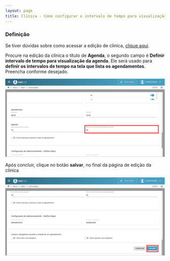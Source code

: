 ```yaml
---
layout: page
title: Clínica - Como configurar o intervalo de tempo para visualização na agenda?
---
```


### Definição

Se tiver dúvidas sobre como acessar a edição de clínica, [clique aqui](/pages/clinica/editar-clinica).

Procure na edição da clínica o título de **Agenda**, o segundo campo é **Definir intervalo de tempo para visualização da agenda**. Ele será usado para **definir os intervalos de tempo na tela que lista os agendamentos**. Preencha conforme desejado.

<p align="center">
  <img alt="lista de clínicas" src="/pages/clinica/como-configurar-intervalo-tempo-visualizacao-agenda/intervalo_visualizacao_agenda.png" width="800">
</p>

Após concluir, clique no botão **salvar**, no final da página de edição da clínica

<p align="center">
  <img alt="Tipos de agendamento" src="/pages/clinica/como-configurar-intervalo-tempo-visualizacao-agenda/salvar_edicao_clinica.png" width="800">
</p>